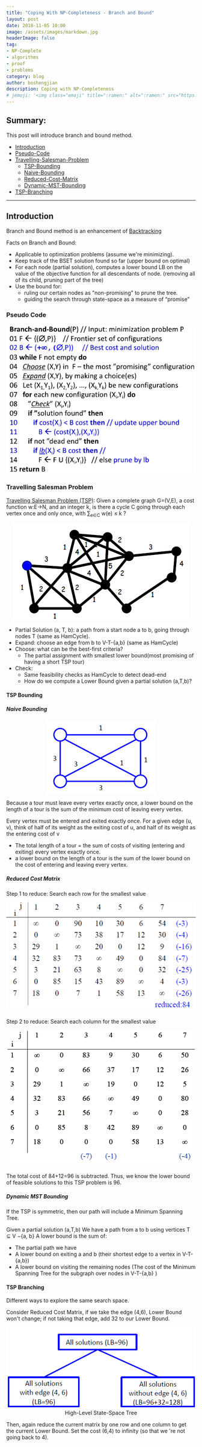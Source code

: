 ```yaml
---
title: "Coping With NP-Completeness - Branch and Bound"
layout: post
date: 2018-11-05 10:00
image: /assets/images/markdown.jpg
headerImage: false
tag:
- NP-Complete
- algorithms
- proof
- problems
category: blog
author: boshengjian
description: Coping with NP-Completeness
# jemoji: '<img class="emoji" title=":ramen:" alt=":ramen:" src="https://assets.github.com/images/icons/emoji/unicode/1f35c.png" height="20" width="20" align="absmiddle">'
---
```


## Summary:

This post will introduce branch and bound method. 
- [Introduction](#introduction)
- [Pseudo-Code](#pseudo-code)
- [Travelling-Salesman-Problem](#travelling-salesman-problem)
   * [TSP-Bounding](#tsp-bounding)
   * [Naive-Bounding](#naive-bound)
   * [Reduced-Cost-Matrix](#reduced-cost-matrix)
   * [Dynamic-MST-Bounding](#dynamic-mst-bounding)
- [TSP-Branching](#tsp-branching)

---

## Introduction

Branch and Bound method is an enhancement of [Backtracking](http://www.boshengjian.com/General-Solution-to-Backtracking-Questions/#formula)

Facts on Branch and Bound:
- Applicable to optimization problems (assume we're minimizing).
- Keep track of the BSET solution found so far (upper bound on optimal)
- For each node (partial solution), computes a lower bound LB on the value of the objective function for all descendants of node. (removing all of its child, pruning part of the tree)
- Use the bound for: 
  + ruling our certain nodes as "non-promising" to prune the tree. 
  + guiding the search through state-space as a measure of “promise”

### Pseudo Code

<center><img src="/assets/blogs/coping/branch_algo.png" alt="drawing"/></center>

### Travelling Salesman Problem
[Travelling Salesman Problem (TSP)](https://en.wikipedia.org/wiki/Travelling_salesman_problem): Given a complete graph G=(V,E), a cost function w:E->N, and an integer k, is there a cycle C going through each vertex once and only once, with ∑<sub>e∈C</sub> w(e) ≤ k ?

<center><img src="/assets/blogs/coping/TSP.png" alt="drawing"/></center>

- Partial Solution (a, T, b): a path from a start node a to b, going through nodes T (same as HamCycle). 
- Expand: choose an edge from b to V-T-{a,b} (same as HamCycle)
- Choose: what can be the best-first criteria?
  + The partial assignment with smallest lower bound(most promising of
having a short TSP tour)
- Check:
  + Same feasibility checks as HamCycle to detect dead-end
  + How do we compute a Lower Bound given a partial solution (a,T,b)?


#### TSP Bounding 

##### Naive Bounding

<center><img src="/assets/blogs/coping/TSP_bound_1_1.png" alt="drawing"/></center>

Because a tour must leave every vertex exactly once, a lower bound on the length of a tour is the sum of the minimum cost of leaving every vertex. 

Every vertex must be entered and exited exactly once.
For a given edge (u, v), think of half of its weight as the exiting cost of u, and half of its weight as the entering cost of v 
- The total length of a tour = the sum of costs of visiting (entering and exiting) every vertex exactly once. 
- a lower bound on the length of a tour is the sum of the lower bound on the cost of entering and leaving every vertex. 

##### Reduced Cost Matrix

Step 1 to reduce: Search each row for the smallest value
<center><img src="/assets/blogs/coping/reduced_cost_row.png" alt="drawing"/></center>

Step 2 to reduce: Search each column for the smallest value
<center><img src="/assets/blogs/coping/reduced_cost_col.png" alt="drawing"/></center>

The total cost of 84+12=96 is subtracted. Thus, we know the lower bound
of feasible solutions to this TSP problem is 96.

##### Dynamic MST Bounding
If the TSP is symmetric, then our path will include a Minimum Spanning Tree.

Given a partial solution (a,T,b)
We have a path from a to b using vertices T ⊆ V −{a, b}
A lower bound is the sum of:
- The partial path we have
- A lower bound on exiting a and b (their shortest edge to a vertex in V-T-{a,b})
- A lower bound on visiting the remaining nodes (The cost of the Minimum Spanning Tree for the subgraph over nodes in V-T-{a,b} )

#### TSP Branching

Different ways to explore the same search space.
<!-- Binary Choice:
(a, T, b): 
include (b,c) -> (a, T U{b} , c)
exclude (b,c) -> (a, T, b) Yi(b,c) , include(b,d) or exclude(b,d)

Multiple Choice: -->

Consider Reduced Cost Matrix, if we take the edge (4,6), Lower Bound won't change; if not taking that edge, add 32 to our Lower Bound.

<center><img src="/assets/blogs/coping/TSP_decision_tree.png" alt="drawing"/></center>
<center>High-Level State-Space Tree</center>

Then, again reduce the current matrix by one row and one column to get the current Lower Bound. Set the cost (6,4) to infinity (so that we 're not going back to 4).

